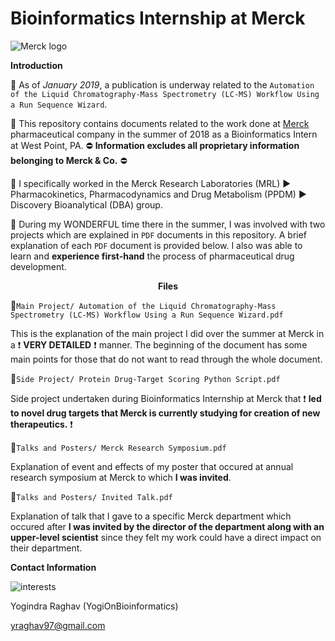 # Bioinformatics Internship at Merck
![Merck logo](https://thumbor.forbes.com/thumbor/416x416/filters%3Aformat%28jpg%29/https%3A%2F%2Fi.forbesimg.com%2Fmedia%2Flists%2Fcompanies%2Fmerck-co_416x416.jpg)



**Introduction** 

:newspaper: As of *January 2019*, a publication is underway related to the `Automation of the Liquid Chromatography-Mass Spectrometry (LC-MS) Workflow Using a Run Sequence Wizard`. 

:pushpin: This repository contains documents related to the work done at [Merck](https://www.merck.com/index.html) pharmaceutical company in the summer of 2018 as a Bioinformatics Intern at West Point, PA. ⛔️ **Information excludes all proprietary information belonging to Merck & Co.** ⛔️

:pushpin: I specifically worked in the Merck Research Laboratories (MRL) :arrow_forward: Pharmacokinetics, Pharmacodynamics and Drug Metabolism (PPDM) :arrow_forward: Discovery Bioanalytical (DBA) group. 

:pushpin: During my WONDERFUL time there in the summer, I was involved with two projects which are explained in `PDF` documents in this repository. A brief explanation of each `PDF` document is provided below. I also was able to learn and **experience first-hand** the process of pharmaceutical drug development. 


<p align = "center">
  <b>Files</b>
</p>

📜`Main Project/ Automation of the Liquid Chromatography-Mass Spectrometry (LC-MS) Workflow Using a Run Sequence Wizard.pdf` 

This is the explanation of the main project I did over the summer at Merck in a :exclamation: **VERY DETAILED** :exclamation: manner. The beginning of the document has some main points for those that do not want to read through the whole document. 

📜`Side Project/ Protein Drug-Target Scoring Python Script.pdf` 

Side project undertaken during Bioinformatics Internship at Merck that :exclamation: **led to novel drug targets that Merck is currently studying for creation of new therapeutics.** :exclamation:

📜`Talks and Posters/ Merck Research Symposium.pdf`

Explanation of event and effects of my poster that occured at annual research symposium at Merck to which **I was invited**. 

📜`Talks and Posters/ Invited Talk.pdf` 

Explanation of talk that I gave to a specific Merck department which occured after **I was invited by the director of the department along with an upper-level scientist** since they felt my work could have a direct impact on their department. 

**Contact Information** 

![interests](https://avatars1.githubusercontent.com/u/38919947?s=400&u=49ab1365a14fac78a91e425efd583f7a2bcb3e25&v=4)

Yogindra Raghav (YogiOnBioinformatics) 

yraghav97@gmail.com

